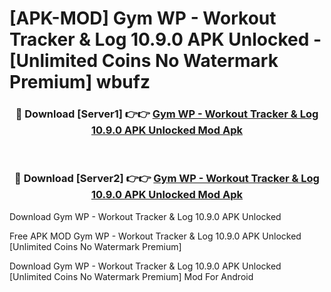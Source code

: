 # [APK-MOD] Gym WP - Workout Tracker & Log 10.9.0 APK Unlocked - [Unlimited Coins No Watermark Premium] wbufz



<div align="center">
<h3>🔴 Download [Server1] 👉👉 <a href="https://momento.my/?title=Gym_WP_-_Workout_Tracker_&_Log_10.9.0_APK_Unlocked">Gym WP - Workout Tracker & Log 10.9.0 APK Unlocked Mod Apk</a></h3><br>

<h3>🔴 Download [Server2] 👉👉 <a href="https://momento.my/?title=Gym_WP_-_Workout_Tracker_&_Log_10.9.0_APK_Unlocked">Gym WP - Workout Tracker & Log 10.9.0 APK Unlocked Mod Apk</a></h3>
</div>



Download Gym WP - Workout Tracker & Log 10.9.0 APK Unlocked 

Free APK MOD Gym WP - Workout Tracker & Log 10.9.0 APK Unlocked [Unlimited Coins No Watermark Premium]

Download Gym WP - Workout Tracker & Log 10.9.0 APK Unlocked [Unlimited Coins No Watermark Premium] Mod For Android
